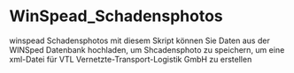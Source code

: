 # WinSpead_Schadensphotos
winspead Schadensphotos
mit diesem Skript können Sie Daten aus der WINSped Datenbank hochladen, um Shcadensphoto zu speichern, um eine xml-Datei für VTL Vernetzte-Transport-Logistik GmbH zu erstellen

